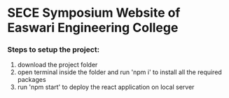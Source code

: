 # SECE Symposium Website of Easwari Engineering College

### Steps to setup the project:
  1. download the project folder
  2. open terminal inside the folder and run 'npm i' to install all the required packages
  3. run 'npm start' to deploy the react application on local server
